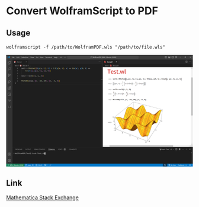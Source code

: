 # Convert WolframScript to PDF

## Usage
```shell
wolframscript -f /path/to/WolframPDF.wls "/path/to/file.wls"
```

![WolframPDF.png](Images/WolframPDF.png)

## Link
[Mathematica Stack Exchange](https://mathematica.stackexchange.com/questions/293543/converting-wolfram-language-scripts-wls-into-pdfs)